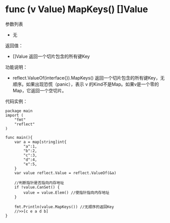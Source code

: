 # func (v Value) MapKeys() []Value

参数列表

- 无

返回值：

- []Value 返回一个切片包含的所有键Key

功能说明：

- reflect.ValueOf(interface{}).MapKeys() 返回一个切片包含的所有键Key，无顺序。如果出现恐慌（panic），表示 v 的Kind不是Map。如果v是一个零的Map，它返回一个空切片。

代码实例：
	
	package main
	import (
		"fmt"
		"reflect"
	)
	
	func main(){
		var a = map[string]int{
			"a":1,
			"b":2,
			"c":3,
			"d":4,
			"e":5,
		}
		var value reflect.Value = reflect.ValueOf(&a)
		
		//判断指针是否指向内存地址
		if !value.CanSet() {
			value = value.Elem() //使指针指向内存地址
		}
		
		fmt.Println(value.MapKeys()) //无顺序的返回Key
		//>>[c e a d b]
	}
